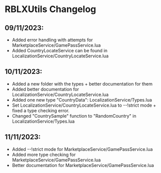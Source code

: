 # RBLXUtils Changelog

## 09/11/2023:
- Added error handling with attempts for MarketplaceService/GamePassService.lua
- Added CountryLocateService can be found in LocalizationService/CountryLocateService.lua

## 10/11/2023:
- Added a new folder with the types + better documentation for them
- Added better documentation for LocalizationService/CountryLocateService.lua
- Added one new type "CountryData": LocalizationService/Types.lua
- Set LocalizationService/CountryLocateService.lua to --!strict mode + fixed a type checking error.
- Changed "CountrySample" function to "RandomCountry" in LocalizationService/Types.lua

## 11/11/2023:
- Added --!strict mode for MarketplaceService/GamePassService.lua
- Added more type checking for MarketplaceService/GamePassService.lua
- Better documentation for MarketplaceService/GamePassService.lua
